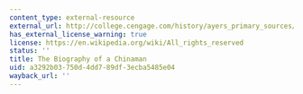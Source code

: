 ```yaml
---
content_type: external-resource
external_url: http://college.cengage.com/history/ayers_primary_sources/leechew_biography_chinaman.htm
has_external_license_warning: true
license: https://en.wikipedia.org/wiki/All_rights_reserved
status: ''
title: The Biography of a Chinaman
uid: a3292b03-750d-4dd7-89df-3ecba5485e04
wayback_url: ''
---
```

